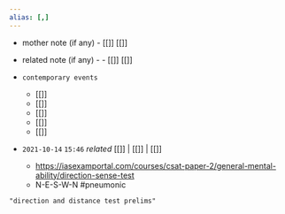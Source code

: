 ```yaml
---
alias: [,]
---
```

- mother note (if any)
		- [[]] [[]]
- related note (if any) -
		- [[]] [[]]
- `contemporary events`
	- [[]]
	- [[]]
	- [[]]
	- [[]]
	- [[]]

- `2021-10-14`  `15:46` _related_ [[]] | [[]] | [[]]
	- https://iasexamportal.com/courses/csat-paper-2/general-mental-ability/direction-sense-test
	- N-E-S-W-N #pneumonic 

```query
"direction and distance test prelims"
```